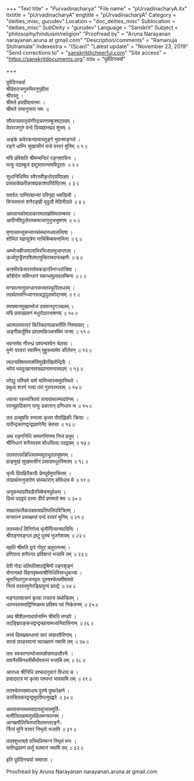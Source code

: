 +++
"Text title" = "Purvadinacharya"
"File name" = "pUrvadinacharyA.itx"
itxtitle = "pUrvadinacharyA"
engtitle = "pUrvadinacharyA"
Category = "deities_misc, gurudev"
Location = "doc_deities_misc"
Sublocation = "deities_misc"
SubDeity = "gurudev"
Language = "Sanskrit"
Subject = "philosophy/hinduism/religion"
"Proofread by" = "Aruna Narayanan narayanan.aruna at gmail.com"
"Description/comments" = "Ramanuja Stotramala"
Indexextra = "(Scan)"
"Latest update" = "November 23, 2019"
"Send corrections to" = "sanskrit@cheerful.com"
"Site access" = "https://sanskritdocuments.org"
title = "पूर्वदिनचर्या"

+++
  
 पूर्वदिनचर्या   
श्रीदेवराजगुरुभिरनुगृहीता  
श्रीरस्तु ।  
श्रीमते हयग्रीवायनमः ।  
श्रीमते रामानुजाय नमः ॥  
  
सौम्यजामातृयोगीन्द्रचरणाम्बुजषट्पदम् ।  
देवराजगुरुं वन्दे दिव्यज्ञानप्रदं शुभम् ॥  
  
अङ्के कवेरकन्यायास्तुङ्गे भुवनमङ्गले ।  
रङ्गे धाम्नि सुखासीनं वन्दे वरवरं मुनिम् ॥ १॥  
  
मयि प्रविशति श्रीमन्मन्दिरं रङ्गशायिनः ।  
पत्युः पदाम्बुजं द्रष्टुमायान्तमविदूरतः ॥ २॥  
  
सुधानिधिमिव स्वैरस्वीकृतोदग्रविग्रहम् ।  
प्रसन्नार्कप्रतीकाशप्रकाशपरिवेष्टितम् ॥ ३॥  
  
पार्श्वतः पाणिपद्माभ्यां परिगृह्य भवत्प्रियौ ।  
विन्यस्यन्तं शनैरङ्घ्री मृदुलौ मेदिनीतले ॥ ४॥  
  
आम्लानकोमलाकारमाताम्रविमलाम्बरम् ।  
आपीनविपुलोरस्कमाजानुभुजभूषणम् ॥ ५॥  
  
मृणालतन्तुसन्तानसंस्थानधवलत्विषा ।  
शोभितं यज्ञसूत्रेण नाभिबिम्बसनाभिना ॥ ६॥  
  
अम्भोजबीजमालाभिरभिजातभुजान्तरम् ।  
ऊर्ध्वपुण्ड्रैरुपश्लिष्टमुचितस्थानलक्षणैः ॥ ७॥  
  
काश्मीरकेसरस्तोमकडारस्निग्धरोचिषा ।  
कौशेयेन समिन्धानं स्कन्धमूलावलम्बिना ॥ ८॥  
  
मन्त्ररत्नानुसन्धानसन्ततस्फुरिताधरम् ।  
तदर्थतत्वनिध्यानसन्नद्धपुलकोद्गमम् ॥ ९॥  
  
स्मयमानमुखाम्भोजं दयमानदृगञ्चलम् ।  
मयि प्रसादप्रवणं मधुरोदारभाषणम् ॥ १०॥  
  
आत्मलाभात्परं किञ्चिदन्यन्नास्तीति निश्चयात् ।  
अङ्गीकर्तुमिव प्राप्तमकिञ्चनमिमं जनम् ॥ ११॥  
  
भवन्तमेव नीरन्ध्रं पश्यन्वश्येन चेतसा ।  
मुने! वरवर! स्वामिन् मुहुस्त्वामेव कीर्तयन् ॥ १२॥  
  
त्वदन्यविषयस्पर्शविमुखैरखिलेन्द्रियैः ।  
भवेयं भवदुःखानामसह्यानामनास्पदम् ॥ १३॥  
  
परेद्युः पश्चिमे यामे यामिन्यास्समुपस्थिते ।  
प्रबुध्य शरणं गत्वा परां गुरुपरम्पराम् ॥ १४॥  
  
ध्यात्वा रहस्यत्रितयं तत्वयाथात्म्यदर्पणम् ।  
परव्यूहादिकान् पत्युः प्रकारान् प्रणिधाय च ॥ १५॥  
  
ततः प्रत्युषसि स्नात्वा कृत्वा पौर्वाह्निकीः क्रियाः ।  
यतीन्द्रचरणद्वन्द्वप्रवणेनैव चेतसा ॥ १६॥  
  
अथ रङ्गनिधिं सम्यगभिगम्य निजं प्रभुम् ।  
श्रीनिधानं शनैस्तस्य शोधयित्वा पदद्वयम् ॥ १७॥  
  
ततस्तत्सन्निधिस्तम्भमूलभूतलभूषणम् ।  
प्राङ्मुखं सुखमासीनं प्रसादमधुरस्मितम् ॥ १८॥  
  
भृत्यैः प्रियहितैकाग्रैः प्रेमपूर्वमुपासितम् ।  
तत्प्रार्थनानुसारेण संस्कारान् संविधाय मे ॥ १९॥  
  
अनुकम्पापरीवाहैरभिषेचनपूर्वकम् ।  
दिव्यं पदद्वयं दत्त्वा दीर्घं प्रणमतो मम ॥ २०॥  
  
साक्षात्फलैकलक्ष्यत्वप्रतिपत्तिपवित्रितम् ।  
मन्त्ररत्नं प्रयच्छन्तं वन्दे वरवरं मुनिम् ॥ २१॥  
  
ततस्सार्धं विनिर्गत्य भृत्यैर्नित्यानपायिभिः ।  
श्रीरङ्गमङ्गलं द्रष्टुं पुरुषं भुजगेशयम् ॥ २२॥  
  
महतिं श्रीमति द्वारे गोपुरं चतुराननम् ।  
प्रणिपत्य शनैरन्तः प्रविशन्तं भजामि तम् ॥ २३॥  
  
देवी गोदा यतिपतिशठद्वेषिणौ रङ्गशृङ्गं  
     सेनानाथो विहगवृषभश्श्रीनिधिस्सिन्धुकन्या ।  
भूमानिलागुरुजनवृतः पूरुषश्चेत्यमीषामग्रे  
     नित्यं वरवरमुनेरङ्घ्रियुग्मं प्रपद्ये ॥ २४॥  
  
मङ्गलाशासनं कृत्वा तत्रतत्र यथोचितम् ।  
धाम्नस्तस्माद्विनिष्क्रम्य प्रविश्य स्वं निकेतनम् ॥ २५॥  
  
अथ श्रीशैलनाथार्यनाम्नि श्रीमति मण्डपे ।  
तदङ्घ्रिपङ्कजद्वन्द्वच्छायामध्यनिवासिनाम् ॥ २६॥  
  
तत्त्वं दिव्यप्रबन्धानां सारं संसारवैरिणाम् ।  
सरसं सरहस्यानां व्याचक्षाणं नमामि तम् ॥ २७॥  
  
ततः स्वचरणाम्भोजस्पर्शसम्पन्नसौरभैः ।  
पावनैरर्थिनस्तीर्थैर्भावयन्तं भजामि तम् ॥ २८॥  
  
आराध्य श्रीनिधिं पश्चादनुयागं विधाय च ।  
प्रसादपात्रं मां कृत्वा पश्यन्तं भावयामि तम् ॥ २९॥  
  
ततश्चेतस्समाधाय पुरुषे पुष्करेक्षणे ।  
उत्तंसितकरद्वन्द्वमुपविष्टमुपह्वरे ॥ ३०॥  
  
अब्जासनस्थमवदातसुजातमूर्ति-  
     मामीलिताक्षमनुसंहितमन्त्ररत्नम् ।  
आनम्रमौलिभिरुपासितमन्तरङ्गै-  
     र्नित्यं मुनिं वरवरं निभृतो भजामि ॥ ३१॥  
  
ततश्शुभाश्रये तस्मिन्न्निमग्नं निभृतं मनः ।  
यतीन्द्रप्रवणं कर्तुं यतमानं नमामि तम् ॥ ३२॥  
  
इति पूर्वदिनचर्या समाप्ता ।  
  
  
Proofread by Aruna Narayanan narayanan.aruna at gmail.com   
  
